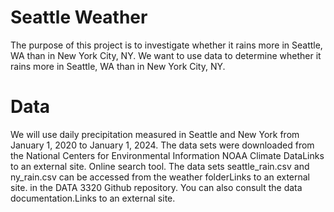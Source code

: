 # Seattle Weather
The purpose of this project is to investigate whether it rains more in Seattle, WA than in New York City, NY. We want to use data to determine whether it rains more in Seattle, WA than in New York City, NY.

# Data
We will use daily precipitation measured in Seattle and New York from January 1, 2020 to January 1, 2024. The data sets were downloaded from the National Centers for Environmental Information NOAA Climate DataLinks to an external site. Online search tool. The data sets seattle_rain.csv and ny_rain.csv can be accessed from the weather folderLinks to an external site. in the DATA 3320 Github repository. You can also consult the data documentation.Links to an external site.
